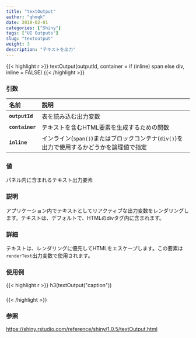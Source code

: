 ```yaml
---
title: "textOutput"
author: "qhmqk"
date: 2018-02-01
categories: ["Shiny"]
tags: ["UI Outputs"]
slug: "textoutput"
weight: 3
description: "テキストを出力"
---
```



{{< highlight r >}}
textOutput(outputId, container = if (inline) span else div, inline = FALSE)
{{< /highlight >}}


### 引数

|名前|説明|
|:--|:--|
|**`outputId`**|表を読み込む出力変数|
|**`container`**|テキストを含むHTML要素を生成するための関数|
|**`inline`**|インライン(`span()`)またはブロックコンテナ(`div()`)を出力で使用するかどうかを論理値で指定|

### 値

パネル内に含まれるテキスト出力要素

### 説明

アプリケーション内でテキストとしてリアクティブな出力変数をレンダリングします。テキストは、デフォルトで、HTMLのdivタグ内に含まれます。

### 詳細

テキストは、レンダリングに優先してHTMLをエスケープします。この要素は`renderText`出力変数で使用されます。

### 使用例

{{< highlight r >}}
h3(textOutput("caption"))

<h3>
  <div id="caption" class="shiny-text-output"></div>
</h3>
{{< /highlight >}}

### 参照

https://shiny.rstudio.com/reference/shiny/1.0.5/textOutput.html